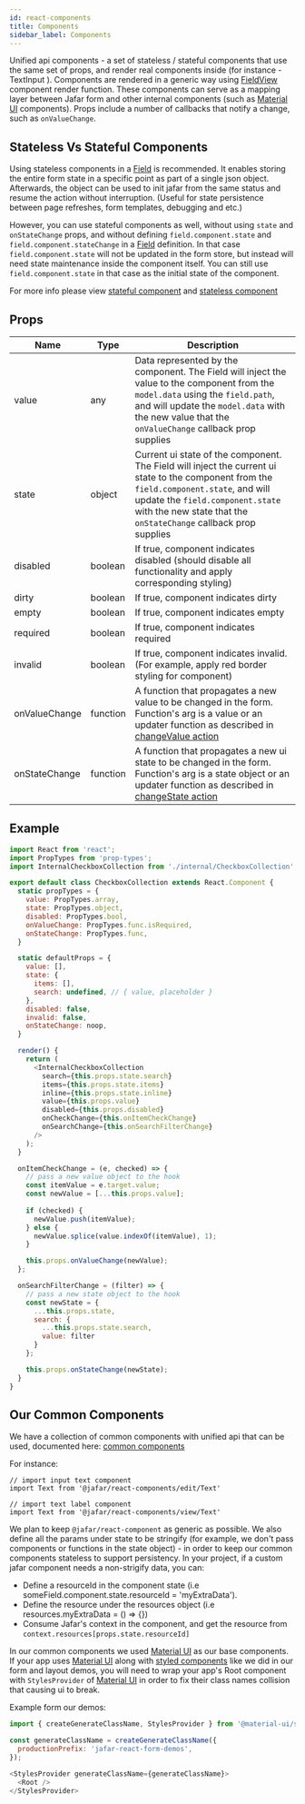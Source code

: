 ```yaml
---
id: react-components
title: Components
sidebar_label: Components
---
```


Unified api components - a set of stateless / stateful components that use the same set of props, and render real components inside (for instance - TextInput ).
Components are rendered in a generic way using [FieldView](react-field.html#field-view) component render function.
These components can serve as a mapping layer between Jafar form and other internal components (such as [Material UI](https://material-ui.com/) components).
Props include a number of callbacks that notify a change, such as `onValueChange`.

## Stateless Vs Stateful Components

Using stateless components in a [Field](react-field) is recommended. It enables storing the entire form state in a specific point as part of a single json object. Afterwards, the object can be used to init jafar from the same status and resume the action without interruption. (Useful for state persistence between page refreshes, form templates, debugging and etc.)

However, you can use stateful components as well, without using `state` and `onStateChange` props, and without defining `field.component.state` and `field.component.stateChange` in a [Field](react-field) definition. In that case `field.component.state` will not be updated in the form store, but instead will need state maintenance inside the component itself. 
You can still use `field.component.state` in that case as the initial state of the component.

For more info please view [stateful component](component#stateful-component) and [stateless component](component#stateless-component)

## Props

| Name          | Type          | Description |
| ------------- |-------------| ------------|
| value | any | Data represented by the component. The Field will inject the value to the component from the `model.data` using the `field.path`, and will update the `model.data` with the new value that the `onValueChange` callback prop supplies |
| state | object | Current ui state of the component. The Field will inject the current ui state to the component from the `field.component.state`, and will update the `field.component.state` with the new state that the `onStateChange` callback prop supplies |
| disabled | boolean | If true, component indicates disabled (should disable all functionality and apply corresponding styling) |
| dirty | boolean | If true, component indicates dirty |
| empty | boolean | If true, component indicates empty |
| required | boolean | If true, component indicates required |
| invalid | boolean | If true, component indicates invalid. (For example, apply red border styling for component) |
| onValueChange | function | A function that propagates a new value to be changed in the form. Function's arg is a value or an updater function as described in [changeValue action](actions#changevalue) |
| onStateChange | function | A function that propagates a new ui state to be changed in the form. Function's arg is a state object or an updater function as described in [changeState action](actions#changestate) |

## Example

```javascript
import React from 'react';
import PropTypes from 'prop-types';
import InternalCheckboxCollection from './internal/CheckboxCollection';

export default class CheckboxCollection extends React.Component {
  static propTypes = {
    value: PropTypes.array,
    state: PropTypes.object,
    disabled: PropTypes.bool,
    onValueChange: PropTypes.func.isRequired,
    onStateChange: PropTypes.func,
  }

  static defaultProps = {
    value: [],
    state: {
      items: [],
      search: undefined, // { value, placeholder }
    },
    disabled: false,
    invalid: false,
    onStateChange: noop,
  }

  render() {
    return (
      <InternalCheckboxCollection
        search={this.props.state.search}
        items={this.props.state.items}
        inline={this.props.state.inline}
        value={this.props.value}
        disabled={this.props.disabled}
        onCheckChange={this.onItemCheckChange}
        onSearchChange={this.onSearchFilterChange}
      />
    );
  }

  onItemCheckChange = (e, checked) => {
    // pass a new value object to the hook
    const itemValue = e.target.value;
    const newValue = [...this.props.value];
    
    if (checked) {
      newValue.push(itemValue);
    } else {
      newValue.splice(value.indexOf(itemValue), 1);
    }

    this.props.onValueChange(newValue);
  };

  onSearchFilterChange = (filter) => {
    // pass a new state object to the hook
    const newState = { 
      ...this.props.state, 
      search: { 
        ...this.props.state.search,
        value: filter
      } 
    };

    this.props.onStateChange(newState);
  }
}
```

## Our Common Components

We have a collection of common components with unified api that can be used, documented here:
[common components](https://yahoo.github.io/jafar/react-components/index.html)

For instance:
```
// import input text component
import Text from '@jafar/react-components/edit/Text'

// import text label component
import Text from '@jafar/react-components/view/Text'

```

We plan to keep `@jafar/react-component` as generic as possible. We also define all the params under state to be stringify (for example, we don't pass components or functions in the state object) - in order to keep our common components stateless to support persistency. In your project, if a custom jafar component needs a non-strigify data, you can:
  - Define a resourceId in the component state (i.e someField.component.state.resourceId = 'myExtraData').
  - Define the resource under the resources object (i.e resources.myExtraData = () => {})
  - Consume Jafar's context in the component, and get the resource from `context.resources[props.state.resourceId]`

In our common components we used [Material UI](https://material-ui.com/) as our base components. 
If your app uses [Material UI](https://material-ui.com/) along with [styled components](https://www.styled-components.com/)
like we did in our form and layout demos, you will need to wrap your app's Root component with `StylesProvider` of [Material UI](https://material-ui.com/)
in order to fix their class names collision that causing ui to break.

Example form our demos:

```javascript
import { createGenerateClassName, StylesProvider } from '@material-ui/styles';

const generateClassName = createGenerateClassName({
  productionPrefix: 'jafar-react-form-demos',
});

<StylesProvider generateClassName={generateClassName}>
  <Root />
</StylesProvider>
```